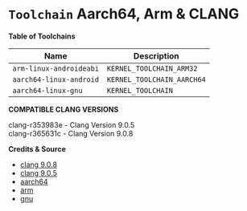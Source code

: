 # `Toolchain` Aarch64, Arm & CLANG

**Table of Toolchains**

| Name                    | Description                |
| ----------------------- | -------------------------- |
| `arm-linux-androideabi` | `KERNEL_TOOLCHAIN_ARM32`   |
| `aarch64-linux-android` | `KERNEL_TOOLCHAIN_AARCH64` |
| `aarch64-linux-gnu`     | `KERNEL_TOOLCHAIN`         |

**COMPATIBLE CLANG VERSIONS**                  

clang-r353983e  -  Clang Version 9.0.5      
clang-r365631c  -  Clang Version 9.0.8     

**Credits & Source**

* [clang 9.0.8](https://android.googlesource.com/platform/prebuilts/clang/host/linux-x86/+archive/ee5ad7f5229892ff06b476e5b5a11ca1f39bf3a9/clang-r365631c.tar.gz)
* [clang 9.0.5](https://android.googlesource.com/platform/prebuilts/clang/host/linux-x86/+archive/f8e856556909898bd35ee8eae829437721b5a3db/clang-r353983e.tar.gz)
* [aarch64](https://android.googlesource.com/platform/prebuilts/gcc/linux-x86/aarch64/aarch64-linux-android-4.9/+archive/refs/heads/pie-release.tar.gz)
* [arm](https://android.googlesource.com/platform/prebuilts/gcc/linux-x86/arm/arm-linux-androideabi-4.9/+archive/refs/heads/pie-release.tar.gz)
* [gnu](https://github.com/theradcolor/aarch64-linux-gnu)
